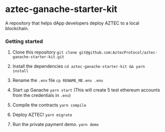 # aztec-ganache-starter-kit

A repository that helps dApp developers deploy AZTEC to a local blockchain.

### Getting started

1. Clone this repository `git clone git@github.com:AztecProtocol/aztec-ganache-starter-kit.git`

2. Install the dependencies `cd aztec-ganache-starter-kit && yarn install`

3. Rename the `.env` file  `cp RENAME_ME.env .env`

4. Start up Ganache `yarn start` (This will create 5 test ethereum accounts from the credentials in `.env`)

5. Compile the contracts `yarn compile`

6. Deploy AZTEC! `yarn migrate`

7. Run the private payment demo. `yarn demo`
